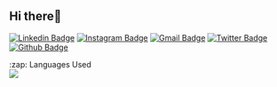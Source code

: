 ## Hi there👋

[![Linkedin Badge](https://img.shields.io/badge/-LinkedIn-blue?style=flat-square&logo=Linkedin&logoColor=white&link=https://www.linkedin.com/in/rogerguimaraes/)](https://www.linkedin.com/in/rogerguimaraes/)
[![Instagram Badge](https://img.shields.io/badge/-Instagram-purple?style=flat-square&logo=Instagram&logoColor=white&link=https://www.instagram.com/rogerguimmaraes/)](https://www.instagram.com/rogerguimmaraes/)
[![Gmail Badge](https://img.shields.io/badge/-Gmail-c14438?style=flat-square&logo=Gmail&logoColor=white&link=mailto:logroger@gmail.com)](mailto:logroger@gmail.com)
[![Twitter Badge](https://img.shields.io/badge/-Twitter-1DA1F2?style=flat-square&logo=twitter&logoColor=white&link=https://www.twitter.com/rogerguimmaraes)](https://www.twitter.com/rogerguimmaraes)
[![Github Badge](https://img.shields.io/badge/-github-black?style=flat-square&logo=Github&logoColor=white&link=https://github.com/rogerlog)](https://github.com/rogerlog)

 
  <summary>:zap: Languages Used</summary>
  <img src="https://github-readme-stats.vercel.app/api/top-langs/?username=rogerlog&bg_color=ffffff&text_color=333333">

<br/>
